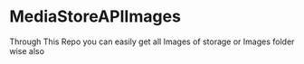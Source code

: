 # MediaStoreAPIImages
Through This Repo you can easily get all Images of storage or Images folder wise also
